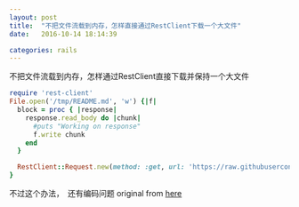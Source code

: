 ```yaml
---
layout: post
title:  "不把文件流载到内存，怎样直接通过RestClient下载一个大文件"
date:   2016-10-14 18:14:39  

categories: rails
---
```


不把文件流载到内存，怎样通过RestClient直接下载并保持一个大文件

```ruby
require 'rest-client'
File.open('/tmp/README.md', 'w') {|f|
  block = proc { |response|
    response.read_body do |chunk|
      #puts "Working on response"
      f.write chunk
    end
  }

  RestClient::Request.new(method: :get, url: 'https://raw.githubusercontent.com/rails/rails/master/README.md', block_response: block).execute  
}

```

不过这个办法，　还有编码问题
original from [here](https://github.com/rest-client/rest-client/issues/534)
